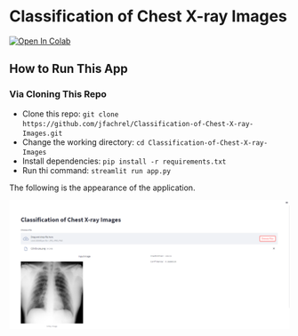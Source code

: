 # Classification of Chest X-ray Images
 
[![Open In Colab](https://colab.research.google.com/assets/colab-badge.svg)](https://colab.research.google.com/drive/1ycNuUieEq941P29Ubuy5B-HY7Qz4BPj1?usp=sharing)

## How to Run This App

### Via Cloning This Repo

- Clone this repo: `git clone https://github.com/jfachrel/Classification-of-Chest-X-ray-Images.git`
- Change the working directory: `cd Classification-of-Chest-X-ray-Images`
- Install dependencies: `pip install -r requirements.txt`
- Run thi command: `streamlit run app.py`

The following is the appearance of the application.

<img src="https://github.com/jfachrel/Classification-of-Chest-X-ray-Images/blob/main/assets/App.PNG">
